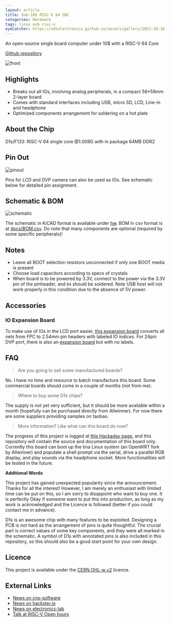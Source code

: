 ```yaml
---
layout: article
title: Sub-10$ RISC-V 64 SBC
categories: Hardware
tags: linux evb risc-v
eyeCatcher: https://sdtelectronics.github.io/assets/gallery/2021-10-16-head-RISC-V-64-SBC-under-$10.jpg
---
```


An open-source single board computer under 10$ with a RISC-V 64 Core 

[Github repository](https://github.com/SdtElectronics/Xassette-Asterisk)

![front](https://github.com/SdtElectronics/Xassette-Asterisk/raw/master/img/front.jpg)

## Highlights
* Breaks out all IOs, involving analog peripherals, in a compact 56*56mm 2-layer board
* Comes with standard interfaces including USB, micro SD, LCD, Line-in and headphone
* Optimized components arrangement for soldering on a hot plate

## About the Chip
D1s/F133: RISC-V 64 single core @1.008G with in package 64MB DDR2

## Pin Out
![pinout](https://github.com/SdtElectronics/Xassette-Asterisk/raw/master/img/pinc.jpg)

Pins for LCD and DVP camera can also be used as IOs. See schematic below for detailed pin assignment.

## Schematic & BOM
![schematic](https://github.com/SdtElectronics/Xassette-Asterisk/raw/master/img/schematic.png)

The schematic in KiCAD format is available under [hw](https://github.com/SdtElectronics/Xassette-Asterisk/blob/master/hw). BOM in csv format is at [docs/BOM.csv](https://github.com/SdtElectronics/Xassette-Asterisk/blob/master/docs/BOM.csv). Do note that many components are optional (required by some specific peripherals)!

## Notes
* Leave all BOOT selection resistors unconnected if only one BOOT media is present
* Choose load capacitors according to specs of crystals
* When board is to be powered by 3.3V, connect to the power via the 3.3V pin of the pinheader, and `D4` should be soldered. Note USB host will not work properly in this condition due to the absence of 5V power.

## Accessories
### IO Expansion Board
To make use of IOs in the LCD port easier, [this expansion board](https://github.com/SdtElectronics/Xassette-Asterisk/blob/master/hw/auxiliary/Brk40p) converts all nets from FPC to 2.54mm pin headers with labeled IO indices. For 24pin DVP port, there is also an [expansion board](https://github.com/SdtElectronics/Biscuits/tree/master/24P_FPC_FFC_Breakout) but with no labels.

## FAQ
> Are you going to sell some manufactured boards?

No. I have no time and resource to batch manufacture this board. Some commercial boards should come in a couple of months (not from me).

> Where to buy some D1s chips?

The supply is not yet very sufficient, but it should be more available within a month (hopefully can be purchased directly from Allwinner). For now there are some suppliers providing samples on taobao.

> More information? Like what can this board do now?

The progress of this project is logged at [this Hackaday page](https://hackaday.io/project/182389-the-cheapest-risc-v-64-computer-by-now), and this repository will contain the source and documentation of this board only. Currently this board can boot up the tina Linux system (an OpenWRT fork by Allwinner) and populate a shell prompt via the serial, drive a parallel RGB display, and play sounds via the headphone socket. More functionalities will be tested in the future.

**Additional Words**

This project has gained unexpected popularity since the announcement. Thanks for all the interest! However, I am merely an enthusiast with limited time can be put on this, so I am sorry to disappoint who want to buy one. It is perfectly Okay if someone want to put this into production, as long as my work is acknowledged and the Licence is followed (better if you could contact me in advance). 

D1s is an awesome chip with many features to be exploited. Designing a PCB is not hard as the arrangement of pins is quite thoughtful. The crucial part is correct values of some key components, and they were all marked in the schematic. A symbol of D1s with annotated pins is also included in this repository, so this should also be a good start point for your own design.


## Licence
This project is available under the [CERN OHL-w v2](https://ohwr.org/project/cernohl/wikis/Documents/CERN-OHL-version-2) licence. 

## External Links
- [News on cnx-software](https://www.cnx-software.com/2021/10/30/open-source-hardware-allwinner-d1s-risc-v-linux-sbc/)
- [News on hackster.io](https://www.hackster.io/news/the-open-hardware-xassette-asterisk-gives-you-a-sub-10-linux-capable-risc-v-single-board-computer-115481c3ac5f)
- [News on electronics-lab](https://www.electronics-lab.com/xassette-asterisk-risc-v-64-sbc-features-allwinners-latest-d1s-soc-and-sells-for-less-than-10/)
- [Talk at RISC-V Open hours](https://www.linkedin.com/posts/drew-fustini-9732421b_risc-v-open-hours-2021-nov-3-activity-6861887437124321280-7i64/)
